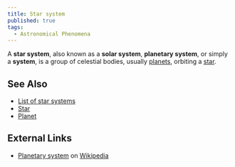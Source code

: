 ```yaml
---
title: Star system
published: true
tags:
  - Astronomical Phenomena
---
```


A **star system**, also known as a **solar system**, **planetary system**, or simply a **system**, is a group of celestial bodies, usually [planets](/compendium/Planet), orbiting a [star](/compendium/Star).

## See Also

- [List of star systems](/compendium/List_of_star_systems)
- [Star](/compendium/Star)
- [Planet](/compendium/Planet)

## External Links

- [Planetary system](https://en.wikipedia.org/wiki/Planetary_system) on [Wikipedia](https://en.wikipedia.org/wiki/Wikipedia)
